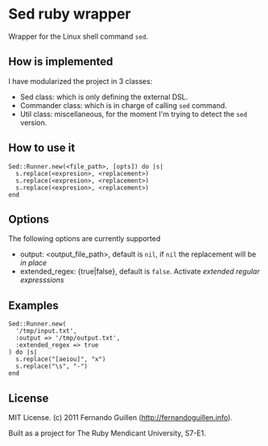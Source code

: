 # Sed ruby wrapper

Wrapper for the Linux shell command `sed`.

## How is implemented

I have modularized the project in 3 classes:

* Sed class: which is only defining the external DSL.
* Commander class: which is in charge of calling `sed` command.
* Util class: miscellaneous, for the moment I'm trying to detect the `sed` version.

## How to use it

    Sed::Runner.new(<file_path>, [opts]) do |s|
      s.replace(<expresion>, <replacement>)
      s.replace(<expresion>, <replacement>)
      s.replace(<expresion>, <replacement>)
    end

## Options

The following options are currently supported

* output: <output_file_path>, default is `nil`, if `nil` the replacement will be _in place_
* extended_regex: {true|false}, default is `false`. Activate _extended regular expresssions_

## Examples

    Sed::Runner.new(
      '/tmp/input.txt', 
      :output => '/tmp/output.txt', 
      :extended_regex => true
    ) do |s|
      s.replace("[aeiou]", "x")
      s.replace("\s", "-")
    end
    
## License

MIT License. (c) 2011 Fernando Guillen (http://fernandoguillen.info).

Built as a project for The Ruby Mendicant University, S7-E1.
